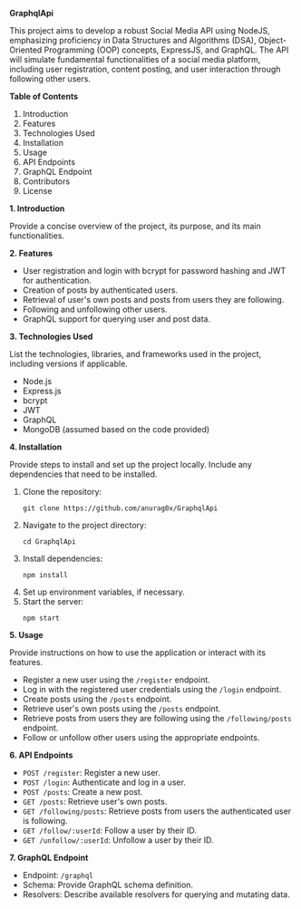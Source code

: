 **GraphqlApi**

This project aims to develop a robust Social Media API using NodeJS, emphasizing proficiency in Data Structures and Algorithms (DSA), Object-Oriented Programming (OOP) concepts, ExpressJS, and GraphQL. The API will simulate fundamental functionalities of a social media platform, including user registration, content posting, and user interaction through following other users.


**Table of Contents**

1. Introduction
2. Features
3. Technologies Used
4. Installation
5. Usage
6. API Endpoints
7. GraphQL Endpoint
8. Contributors
9. License

**1. Introduction**

Provide a concise overview of the project, its purpose, and its main functionalities.

**2. Features**

- User registration and login with bcrypt for password hashing and JWT for authentication.
- Creation of posts by authenticated users.
- Retrieval of user's own posts and posts from users they are following.
- Following and unfollowing other users.
- GraphQL support for querying user and post data.

**3. Technologies Used**

List the technologies, libraries, and frameworks used in the project, including versions if applicable.

- Node.js
- Express.js
- bcrypt
- JWT
- GraphQL
- MongoDB (assumed based on the code provided)

**4. Installation**

Provide steps to install and set up the project locally. Include any dependencies that need to be installed.

1. Clone the repository:
   ```
   git clone https://github.com/anurag0x/GraphqlApi
   ```
2. Navigate to the project directory:
   ```
   cd GraphqlApi
   ```
3. Install dependencies:
   ```
   npm install
   ```
4. Set up environment variables, if necessary.
5. Start the server:
   ```
   npm start
   ```

**5. Usage**

Provide instructions on how to use the application or interact with its features.

- Register a new user using the `/register` endpoint.
- Log in with the registered user credentials using the `/login` endpoint.
- Create posts using the `/posts` endpoint.
- Retrieve user's own posts using the `/posts` endpoint.
- Retrieve posts from users they are following using the `/following/posts` endpoint.
- Follow or unfollow other users using the appropriate endpoints.

**6. API Endpoints**

- `POST /register`: Register a new user.
- `POST /login`: Authenticate and log in a user.
- `POST /posts`: Create a new post.
- `GET /posts`: Retrieve user's own posts.
- `GET /following/posts`: Retrieve posts from users the authenticated user is following.
- `GET /follow/:userId`: Follow a user by their ID.
- `GET /unfollow/:userId`: Unfollow a user by their ID.

**7. GraphQL Endpoint**

- Endpoint: `/graphql`
- Schema: Provide GraphQL schema definition.
- Resolvers: Describe available resolvers for querying and mutating data.

